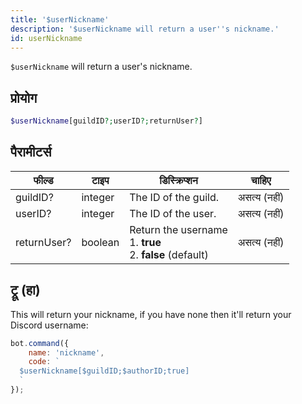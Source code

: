 ```yaml
---
title: '$userNickname'
description: '$userNickname will return a user''s nickname.'
id: userNickname
---
```


`$userNickname` will return a user's nickname.

## प्रोयोग

```php
$userNickname[guildID?;userID?;returnUser?]
```

## पैरामीटर्स

| फील्ड       | टाइप    | डिस्क्रिप्शन                                                                     |    चाहिए     |
| ----------- | ------- | -------------------------------------------------------------------------------- |:------------:|
| guildID?    | integer | The ID of the guild.                                                             | असत्य (नहीं) |
| userID?     | integer | The ID of the user.                                                              | असत्य (नहीं) |
| returnUser? | boolean | Return the username <br /> 1. **true** <br /> 2. **false** (default) | असत्य (नहीं) |

## ट्रू (हा)

This will return your nickname, if you have none then it'll return your Discord username:

```javascript
bot.command({
    name: 'nickname',
    code: `
  $userNickname[$guildID;$authorID;true]
  `
});
```
